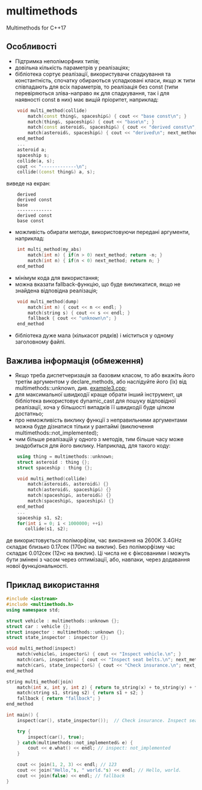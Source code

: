 # multimethods
Multimethods for C++17

## Особливості

* Підтримка неполіморфних типів;
* довільна кількість параметрів у реалізаціях;
* бібліотека сортує реалізації, використувачи спадкування та константність, спочатку обираються успадковані класи, якщо ж типи співпадають для всіх параметрів, то реалізація без const (типи перевіряються зліва-направо як для спадкування, так і для наявності const в них) має вищій пріоритет, наприклад:
```C++
    void multi_method(collide)
        match(const thing&, spaceship&) { cout << "base const\n"; }
        match(thing&, spaceship&) { cout << "base\n"; }
        match(const asteroid&, spaceship&) { cout << "derived const\n"; next_method; }
        match(asteroid&, spaceship&) { cout << "derived\n"; next_method; }
    end_method
    ...
    asteroid a;
    spaceship s;
    collide(a, s);
    cout << "-------------\n";
    collide((const thing&) a, s);
``` 
виведе на екран:
```
    derived
    derived const
    base
    -------------
    derived const
    base const
```
* можливість обирати методи, використовуючи передані аргументи, наприклад:
```C++
    int multi_method(my_abs)
        match(int n) { if(n > 0) next_method; return -n; }
        match(int n) { if(n < 0) next_method; return n; }
    end_method
```
* мінімум кода для використання;
* можна вказати fallback-функцію, що буде викликатися, якщо не знайдена відповідна реалізація;
```C++
    void multi_method(dump)
        match(int n) { cout << n << endl; }
        match(string s) { cout << s << endl; }
        fallback { cout << "unknown\n"; }
    end_method
```
* бібліотека дуже мала (кількасот рядків) і міститься у одному заголовному файлі.

## Важлива інформація (обмеження)

* Якщо треба диспетчеризація за базовим класом, то або вкажіть його третім аргументом у declare_methods, або наслідуйте його (їх) від multimethods::unknown, див. [example3.cpp](examples/example3.cpp);
* для максимальної швидкодії краще обрати інший інструмент, ця бібліотека використовує dynamic_cast для пошуку відповідної реалізації, хоча у більшості випадків її швидкодії буде цілком достатньо;
* про неможливість виклику функції з неправильними аргументами можна буде дізнатися тільки у рантаймі (виключення multimethods::not_implemented);
* чим більше реалізацій у одного з методів, тим більше часу може знадобиться для його виклику. Наприклад, для такого коду:
```C++
    using thing = multimethods::unknown;
    struct asteroid : thing {};
    struct spaceship : thing {};

    void multi_method(collide)
        match(asteroid&, asteroid&) {}
        match(asteroid&, spaceship&) {}
        match(spaceship&, asteroid&) {}
        match(spaceship&, spaceship&) {}
    end_method
    ...
    spaceship s1, s2;
    for(int i = 0; i < 1000000; ++i)
       collide(s1, s2);
```
де використовується поліморфізм, час виконання на 2600K 3.4GHz складає близько 0.17сек (170нс на виклик). Без поліморфізму час складає 0.012сек (12нс на виклик). Ці числа не є фіксованими і можуть бути змінені з часом через оптимізації, або, навпаки, через додавання нової функціональності.

## Приклад використання

```C++
#include <iostream>
#include <multimethods.h>
using namespace std;

struct vehicle : multimethods::unknown {};
struct car : vehicle {};
struct inspector : multimethods::unknown {};
struct state_inspector : inspector {};

void multi_method(inspect)
    match(vehicle&, inspector&) { cout << "Inspect vehicle.\n"; }
    match(car&, inspector&) { cout << "Inspect seat belts.\n"; next_method; }
    match(car&, state_inspector&) { cout << "Check insurance.\n"; next_method; }
end_method

string multi_method(join)
    match(int x, int y, int z) { return to_string(x) + to_string(y) + to_string(z); }
    match(string s1, string s2) { return s1 + s2; }
    fallback { return "fallback"; }
end_method

int main() {
    inspect(car(), state_inspector());  // Check insurance. Inspect seat belts. Inspect vehicle.

    try {
        inspect(car(), true);
    } catch(multimethods::not_implemented& e) {
        cout << e.what() << endl; // inspect: not_implemented
    }

    cout << join(1, 2, 3) << endl; // 123
    cout << join("Hello,"s, " world."s) << endl; // Hello, world.
    cout << join(false) << endl; // fallback
}
```
